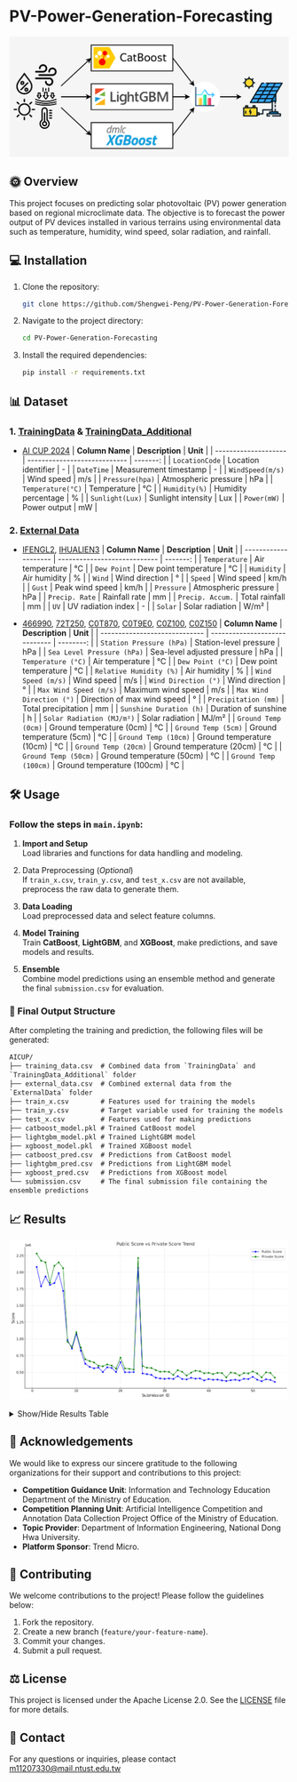 # PV-Power-Generation-Forecasting
![architecture](images/architecture.png)
## 🌞 Overview
This project focuses on predicting solar photovoltaic (PV) power generation based on regional microclimate data. The objective is to forecast the power output of PV devices installed in various terrains using environmental data such as temperature, humidity, wind speed, solar radiation, and rainfall.

## 💻 Installation
1. Clone the repository:
    ```sh
    git clone https://github.com/Shengwei-Peng/PV-Power-Generation-Forecasting.git
    ```
2. Navigate to the project directory:
    ```sh
    cd PV-Power-Generation-Forecasting
    ```
3. Install the required dependencies:
    ```sh
    pip install -r requirements.txt
    ```

## 📊 Dataset
### 1. [TrainingData](TrainingData) & [TrainingData_Additional](TrainingData_Additional)
- [AI CUP 2024](https://tbrain.trendmicro.com.tw/Competitions/Details/36)
    | **Column Name**      | **Description**               | **Unit** |
    | -------------------- | ---------------------------- | -------: |
    | `LocationCode`       | Location identifier          | -        |
    | `DateTime`           | Measurement timestamp        | -        |
    | `WindSpeed(m/s)`     | Wind speed                   | m/s      |
    | `Pressure(hpa)`      | Atmospheric pressure         | hPa      |
    | `Temperature(°C)`    | Temperature                  | °C       |
    | `Humidity(%)`        | Humidity percentage          | %        |
    | `Sunlight(Lux)`      | Sunlight intensity           | Lux      |
    | `Power(mW)`          | Power output                 | mW       |


### 2. [External Data](ExternalData)
- [IFENGL2](https://www.wunderground.com/dashboard/pws/IFENGL2), [IHUALIEN3](https://www.wunderground.com/dashboard/pws/IHUALIEN3)
    | **Column Name**      | **Description**              | **Unit** |
    | -------------------- | ---------------------------- | -------: |
    | `Temperature`        | Air temperature              | °C       |
    | `Dew Point`          | Dew point temperature        | °C       |
    | `Humidity`           | Air humidity                 | %        |
    | `Wind`               | Wind direction               | °        |
    | `Speed`              | Wind speed                   | km/h     |
    | `Gust`               | Peak wind speed              | km/h     |
    | `Pressure`           | Atmospheric pressure         | hPa      |
    | `Precip. Rate`       | Rainfall rate                | mm       |
    | `Precip. Accum.`     | Total rainfall               | mm       |
    | `UV`                 | UV radiation index           | -        |
    | `Solar`              | Solar radiation              | W/m²     |

- [466990](https://codis.cwa.gov.tw/StationData), [72T250](https://codis.cwa.gov.tw/StationData), [C0T870](https://codis.cwa.gov.tw/StationData), [C0T9E0](https://codis.cwa.gov.tw/StationData), [C0Z100](https://codis.cwa.gov.tw/StationData), [C0Z150](https://codis.cwa.gov.tw/StationData)
    | **Column Name**               | **Description**               | **Unit**  |
    | ----------------------------- | ----------------------------- | --------: |
    | `Station Pressure (hPa)`      | Station-level pressure        | hPa       |
    | `Sea Level Pressure (hPa)`    | Sea-level adjusted pressure   | hPa       |
    | `Temperature (°C)`            | Air temperature               | °C        |
    | `Dew Point (°C)`              | Dew point temperature         | °C        |
    | `Relative Humidity (%)`       | Air humidity                  | %         |
    | `Wind Speed (m/s)`            | Wind speed                    | m/s       |
    | `Wind Direction (°)`          | Wind direction                | °         |
    | `Max Wind Speed (m/s)`        | Maximum wind speed            | m/s       |
    | `Max Wind Direction (°)`      | Direction of max wind speed   | °         |
    | `Precipitation (mm)`          | Total precipitation           | mm        |
    | `Sunshine Duration (h)`       | Duration of sunshine          | h         |
    | `Solar Radiation (MJ/m²)`     | Solar radiation               | MJ/m²     |
    | `Ground Temp (0cm)`           | Ground temperature (0cm)      | °C        |
    | `Ground Temp (5cm)`           | Ground temperature (5cm)      | °C        |
    | `Ground Temp (10cm)`          | Ground temperature (10cm)     | °C        |
    | `Ground Temp (20cm)`          | Ground temperature (20cm)     | °C        |
    | `Ground Temp (50cm)`          | Ground temperature (50cm)     | °C        |
    | `Ground Temp (100cm)`         | Ground temperature (100cm)    | °C        |
## 🛠️ Usage

### Follow the steps in `main.ipynb`:

1. **Import and Setup**  
   Load libraries and functions for data handling and modeling.

2. Data Preprocessing (*Optional*)  
    If `train_x.csv`, `train_y.csv`, and `test_x.csv` are not available, preprocess the raw data to generate them.

3. **Data Loading**  
   Load preprocessed data and select feature columns.

4. **Model Training**  
   Train **CatBoost**, **LightGBM**, and **XGBoost**, make predictions, and save models and results.

5. **Ensemble**  
   Combine model predictions using an ensemble method and generate the final `submission.csv` for evaluation.

### 📂 Final Output Structure  
After completing the training and prediction, the following files will be generated:
```
AICUP/
├── training_data.csv  # Combined data from `TrainingData` and `TrainingData_Additional` folder
├── external_data.csv  # Combined external data from the `ExternalData` folder
├── train_x.csv        # Features used for training the models
├── train_y.csv        # Target variable used for training the models
├── test_x.csv         # Features used for making predictions
├── catboost_model.pkl # Trained CatBoost model
├── lightgbm_model.pkl # Trained LightGBM model
├── xgboost_model.pkl  # Trained XGBoost model
├── catboost_pred.csv  # Predictions from CatBoost model
├── lightgbm_pred.csv  # Predictions from LightGBM model
├── xgboost_pred.csv   # Predictions from XGBoost model
└── submission.csv     # The final submission file containing the ensemble predictions
```

## 📈 Results

![score_trend](images/score_trend.png)

<details>
    <summary>Show/Hide Results Table</summary>

| ID  | Upload Time         |  Public Score | Private Score |
| --- | ------------------- | -------------:| -------------:|
| 01  | 2024-11-18 05:00:40 |    2080700.95 |    2279572.22 |
| 02  | 2024-11-18 09:44:50 |    1789119.30 |    2174549.41 |
| 03  | 2024-11-18 09:57:53 |    1936269.36 |    2148889.63 |
| 04  | 2024-11-18 10:08:51 |    1811221.68 |    1842050.13 |
| 05  | 2024-11-18 10:32:02 |    1837177.48 |    2096727.91 |
| 06  | 2024-11-19 12:04:01 |    1987431.54 |    2148135.81 |
| 07  | 2024-11-19 03:32:53 |    1720059.50 |    2060600.83 |
| 08  | 2024-11-19 09:59:17 |     985780.43 |     960078.27 |
| 09  | 2024-11-19 10:14:01 |     854752.05 |     879881.16 |
| 10  | 2024-11-19 10:48:57 |    1072685.57 |    1101202.66 |
| 11  | 2024-11-20 12:54:06 |     824205.41 |     870917.05 |
| 12  | 2024-11-20 01:01:58 |     628281.62 |     695738.97 |
| 13  | 2024-11-20 05:09:11 |     581359.93 |     667819.00 |
| 14  | 2024-11-20 07:23:46 |     560151.59 |     647792.75 |
| 15  | 2024-11-20 07:43:33 |     570915.15 |     598089.80 |
| 16  | 2024-11-21 01:09:59 |     503108.75 |     590526.12 |
| 17  | 2024-11-21 01:34:51 |     575301.23 |     617709.15 |
| 18  | 2024-11-21 01:42:31 |     566783.82 |     601752.06 |
| 19  | 2024-11-21 02:03:29 |     503497.19 |     556083.36 |
| 20  | 2024-11-21 02:54:46 |     651794.75 |     721346.92 |
| 21  | 2024-11-22 12:10:06 |     500977.86 |     558400.65 |
| 22  | 2024-11-22 12:24:05 |     500588.64 |     551565.93 |
| 23  | 2024-11-22 01:55:31 |     502596.13 |     541711.74 |
| 24  | 2024-11-22 04:29:29 |    2067988.84 |    2212960.51 |
| 25  | 2024-11-22 05:21:02 |     483064.06 |     593766.05 |
| 26  | 2024-11-23 01:52:24 |     472851.80 |     568710.49 |
| 27  | 2024-11-23 02:22:18 |     461282.36 |     564863.34 |
| 28  | 2024-11-23 03:19:37 |     418670.68 |     532466.45 |
| 29  | 2024-11-23 11:41:31 |     407476.71 |     508553.97 |
| 30  | 2024-11-23 12:05:03 |     401027.85 |     511159.04 |
| 31  | 2024-11-24 12:05:48 |     407476.71 |     507011.25 |
| 32  | 2024-11-24 12:19:11 |     400222.27 |     460386.16 |
| 33  | 2024-11-24 02:35:06 |     442772.71 |     531965.98 |
| 34  | 2024-11-24 03:32:58 |     398627.30 |     506857.27 |
| 35  | 2024-11-24 08:29:17 |     393346.07 |     451063.93 |
| 36  | 2024-11-25 01:07:29 |     417173.37 |     495012.90 |
| 37  | 2024-11-25 01:52:03 |     404582.89 |     523922.83 |
| 38  | 2024-11-25 10:25:27 |     407552.42 |     514735.62 |
| 39  | 2024-11-25 12:58:02 |     377853.09 |     485979.75 |
| 40  | 2024-11-25 09:43:45 |     397801.42 |     491359.28 |
| 41  | 2024-11-26 01:27:38 |     388330.38 |     473736.73 |
| 42  | 2024-11-26 11:42:06 |     390831.75 |     491397.55 |
| 43  | 2024-11-26 02:03:14 |     378537.11 |     487647.68 |
| 44  | 2024-11-26 06:52:44 |     368758.14 |     424508.42 |
| 45  | 2024-11-26 07:51:48 |     381491.54 |     495907.34 |
| 46  | 2024-11-27 03:05:57 |     388500.90 |     487503.77 |
| 47  | 2024-11-27 03:37:11 |     377664.51 |     452648.44 |
| 48  | 2024-11-27 04:39:25 |     402065.87 |     488541.13 |
| 49  | 2024-11-27 05:05:18 |     397547.12 |     482793.11 |
| 50  | 2024-11-27 11:41:17 |     431869.78 |     512407.47 |
| 51  | 2024-11-28 02:02:39 |     388686.62 |     482839.81 |
| 52  | 2024-11-28 10:59:42 |     366082.67 |     423951.51 |
| 53  | 2024-11-28 06:20:57 |     394886.78 |     499104.56 |
| 54  | 2024-11-28 09:22:29 |     386407.25 |     490622.69 |
| 55  | 2024-11-28 11:57:48 | **356359.07** | **419747.93** |

</details>

## 🙏 Acknowledgements

We would like to express our sincere gratitude to the following organizations for their support and contributions to this project:

- **Competition Guidance Unit**: Information and Technology Education Department of the Ministry of Education.
- **Competition Planning Unit**: Artificial Intelligence Competition and Annotation Data Collection Project Office of the Ministry of Education.
- **Topic Provider**: Department of Information Engineering, National Dong Hwa University.
- **Platform Sponsor**: Trend Micro.

## 🤝 Contributing

We welcome contributions to the project! Please follow the guidelines below:

1. Fork the repository.
2. Create a new branch (`feature/your-feature-name`).
3. Commit your changes.
4. Submit a pull request.

## ⚖️ License

This project is licensed under the Apache License 2.0. See the [LICENSE](./LICENSE) file for more details.

## 📧 Contact

For any questions or inquiries, please contact m11207330@mail.ntust.edu.tw
